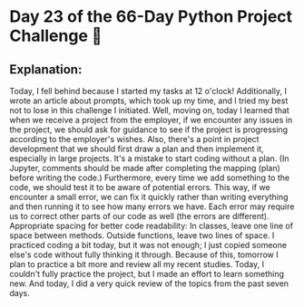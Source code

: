 # Day 23 of the 66-Day Python Project Challenge 📅

## Explanation:
Today, I fell behind because I started my tasks at 12 o'clock! Additionally, I wrote an article about prompts, which took up my time, and I tried my best not to lose in this challenge I initiated.
Well, moving on, today I learned that when we receive a project from the employer, if we encounter any issues in the project, we should ask for guidance to see if the project is progressing according to the employer's wishes.
Also, there's a point in project development that we should first draw a plan and then implement it, especially in large projects. It's a mistake to start coding without a plan. (In Jupyter, comments should be made after completing the mapping (plan) before writing the code.)
Furthermore, every time we add something to the code, we should test it to be aware of potential errors. This way, if we encounter a small error, we can fix it quickly rather than writing everything and then running it to see how many errors we have. Each error may require us to correct other parts of our code as well (the errors are different).
Appropriate spacing for better code readability:
In classes, leave one line of space between methods.
Outside functions, leave two lines of space.
I practiced coding a bit today, but it was not enough; I just copied someone else's code without fully thinking it through. Because of this, tomorrow I plan to practice a bit more and review all my recent studies.
Today, I couldn't fully practice the project, but I made an effort to learn something new.
And today, I did a very quick review of the topics from the past seven days.
